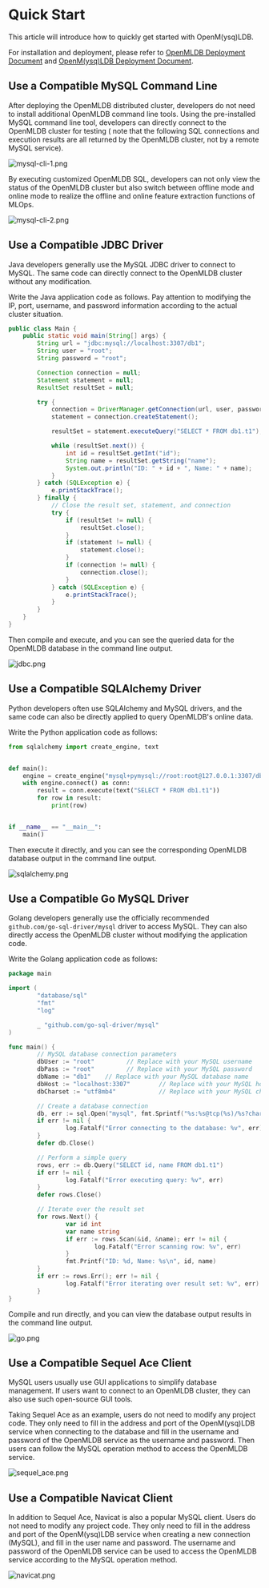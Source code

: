 # Quick Start

This article will introduce how to quickly get started with OpenM(ysq)LDB.

For installation and deployment, please refer to [OpenMLDB Deployment Document](../../../deploy/index.rst)
and [OpenM(ysq)LDB Deployment Document](./install.md).

## Use a Compatible MySQL Command Line

After deploying the OpenMLDB distributed cluster, developers do not need to install additional OpenMLDB command line tools. Using the pre-installed MySQL command line tool, developers can directly connect to the OpenMLDB cluster for testing ( note that the following SQL connections and execution results are all returned by the OpenMLDB cluster, not by a remote MySQL service).

![mysql-cli-1.png](./images/mysql-cli-1.png)

By executing customized OpenMLDB SQL, developers can not only view the status of the OpenMLDB cluster but also switch between offline mode and online mode to realize the offline and online feature extraction functions of MLOps.

![mysql-cli-2.png](./images/mysql-cli-2.png)

## Use a Compatible JDBC Driver

Java developers generally use the MySQL JDBC driver to connect to MySQL. The same code can directly connect to the
OpenMLDB cluster without any modification.

Write the Java application code as follows. Pay attention to modifying the IP, port, username, and password information according to the actual cluster situation.

```java
public class Main {
    public static void main(String[] args) {
        String url = "jdbc:mysql://localhost:3307/db1";
        String user = "root";
        String password = "root";

        Connection connection = null;
        Statement statement = null;
        ResultSet resultSet = null;

        try {
            connection = DriverManager.getConnection(url, user, password);
            statement = connection.createStatement();

            resultSet = statement.executeQuery("SELECT * FROM db1.t1");

            while (resultSet.next()) {
                int id = resultSet.getInt("id");
                String name = resultSet.getString("name");
                System.out.println("ID: " + id + ", Name: " + name);
            }
        } catch (SQLException e) {
            e.printStackTrace();
        } finally {
            // Close the result set, statement, and connection
            try {
                if (resultSet != null) {
                    resultSet.close();
                }
                if (statement != null) {
                    statement.close();
                }
                if (connection != null) {
                    connection.close();
                }
            } catch (SQLException e) {
                e.printStackTrace();
            }
        }
    }
}
```

Then compile and execute, and you can see the queried data for the OpenMLDB database in the command line output.

![jdbc.png](./images/jdbc.png)

## Use a Compatible SQLAlchemy Driver

Python developers often use SQLAlchemy and MySQL drivers, and the same code can also be directly applied to query OpenMLDB's
online data.

Write the Python application code as follows:

```python
from sqlalchemy import create_engine, text


def main():
    engine = create_engine("mysql+pymysql://root:root@127.0.0.1:3307/db1", echo=True)
    with engine.connect() as conn:
        result = conn.execute(text("SELECT * FROM db1.t1"))
        for row in result:
            print(row)


if __name__ == "__main__":
    main()
```

Then execute it directly, and you can see the corresponding OpenMLDB database output in the command line output.

![sqlalchemy.png](./images/sqlalchemy.png)

## Use a Compatible Go MySQL Driver

Golang developers generally use the officially recommended `github.com/go-sql-driver/mysql` driver to access MySQL. They
can also directly access the OpenMLDB cluster without modifying the application code.

Write the Golang application code as follows:

```go
package main

import (
        "database/sql"
        "fmt"
        "log"

        _ "github.com/go-sql-driver/mysql"
)

func main() {
        // MySQL database connection parameters
        dbUser := "root"         // Replace with your MySQL username
        dbPass := "root"         // Replace with your MySQL password
        dbName := "db1"    // Replace with your MySQL database name
        dbHost := "localhost:3307"        // Replace with your MySQL host address
        dbCharset := "utf8mb4"            // Replace with your MySQL charset

        // Create a database connection
        db, err := sql.Open("mysql", fmt.Sprintf("%s:%s@tcp(%s)/%s?charset=%s", dbUser, dbPass, dbHost, dbName, dbCharset))
        if err != nil {
                log.Fatalf("Error connecting to the database: %v", err)
        }
        defer db.Close()

        // Perform a simple query
        rows, err := db.Query("SELECT id, name FROM db1.t1")
        if err != nil {
                log.Fatalf("Error executing query: %v", err)
        }
        defer rows.Close()

        // Iterate over the result set
        for rows.Next() {
                var id int
                var name string
                if err := rows.Scan(&id, &name); err != nil {
                        log.Fatalf("Error scanning row: %v", err)
                }
                fmt.Printf("ID: %d, Name: %s\n", id, name)
        }
        if err := rows.Err(); err != nil {
                log.Fatalf("Error iterating over result set: %v", err)
        }
}
```

Compile and run directly, and you can view the database output results in the command line output.

![go.png](./images/go.png)

## Use a Compatible Sequel Ace Client

MySQL users usually use GUI applications to simplify database management. If users want to connect to an OpenMLDB
cluster, they can also use such open-source GUI tools.

Taking Sequel Ace as an example, users do not need to modify any project code. They only need to fill in the address and
port of the OpenM(ysq)LDB service when connecting to the database and fill in the username and password of the OpenMLDB
service as the username and password. Then users can follow the MySQL operation method to access the OpenMLDB service.

![sequel_ace.png](./images/sequel_ace.png)

## Use a Compatible Navicat Client

In addition to Sequel Ace, Navicat is also a popular MySQL client. Users do not need to modify any project code. They
only need to fill in the address and port of the OpenM(ysq)LDB service when creating a new connection (MySQL), and
fill in the user name and password. The username and password of the OpenMLDB service can be used to access the OpenMLDB
service according to the MySQL operation method.

![navicat.png](./images/navicat.png)
